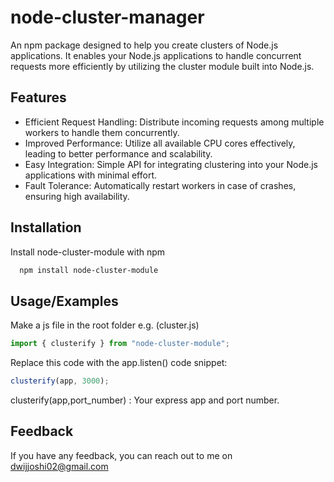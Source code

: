 # node-cluster-manager

An npm package designed to help you create clusters of Node.js applications. It enables your Node.js applications to handle concurrent requests more efficiently by utilizing the cluster module built into Node.js.

## Features

- Efficient Request Handling: Distribute incoming requests among multiple workers to handle them concurrently.
- Improved Performance: Utilize all available CPU cores effectively, leading to better performance and scalability.
- Easy Integration: Simple API for integrating clustering into your Node.js applications with minimal effort.
- Fault Tolerance: Automatically restart workers in case of crashes, ensuring high availability.

## Installation

Install node-cluster-module with npm

```bash
  npm install node-cluster-module
```

## Usage/Examples

Make a js file in the root folder e.g. (cluster.js)

```javascript
import { clusterify } from "node-cluster-module";
```

Replace this code with the app.listen() code snippet:

```javascript
clusterify(app, 3000);
```

clusterify(app,port_number) : Your express app and port number.

## Feedback

If you have any feedback, you can reach out to me on dwijjoshi02@gmail.com
